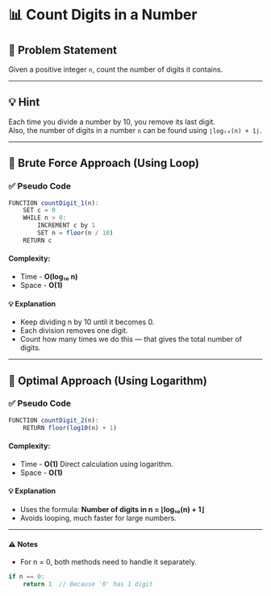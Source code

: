 # 📊 Count Digits in a Number

## 🧩 Problem Statement
Given a positive integer `n`, count the number of digits it contains.

---

## 💡 Hint
Each time you divide a number by 10, you remove its last digit.  
Also, the number of digits in a number `n` can be found using `⌊log₁₀(n) + 1⌋`.

---

## 🔁 Brute Force Approach (Using Loop)

### ✅ Pseudo Code
```js
FUNCTION countDigit_1(n):
    SET c = 0
    WHILE n > 0:
        INCREMENT c by 1
        SET n = floor(n / 10)
    RETURN c
```
#### Complexity:
- Time - **O(log₁₀ n)**
- Space - **O(1)**
#### 💡 Explanation
- Keep dividing n by 10 until it becomes 0.
- Each division removes one digit.
- Count how many times we do this — that gives the total number of digits.

---

## 📐 Optimal Approach (Using Logarithm)

### ✅ Pseudo Code
```js
FUNCTION countDigit_2(n):
    RETURN floor(log10(n) + 1)
```
#### Complexity:
- Time - **O(1)** Direct calculation using logarithm.
- Space - **O(1)**
#### 💡 Explanation
- Uses the formula: **Number of digits in n = ⌊log₁₀(n) + 1⌋**
- Avoids looping, much faster for large numbers.

---

#### ⚠️ Notes
- For n = 0, both methods need to handle it separately.
```js
if n == 0:
    return 1  // Because '0' has 1 digit
```